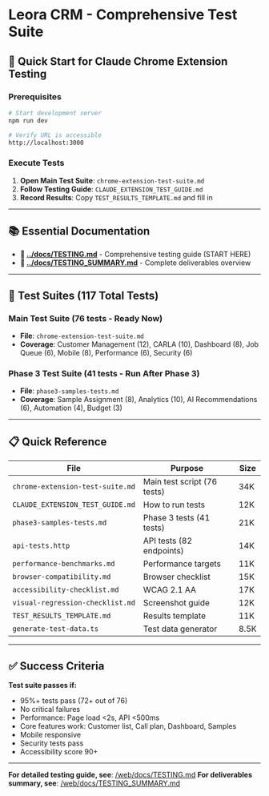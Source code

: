 # Leora CRM - Comprehensive Test Suite

## 🚀 Quick Start for Claude Chrome Extension Testing

### Prerequisites
```bash
# Start development server
npm run dev

# Verify URL is accessible
http://localhost:3000
```

### Execute Tests
1. **Open Main Test Suite**: `chrome-extension-test-suite.md`
2. **Follow Testing Guide**: `CLAUDE_EXTENSION_TEST_GUIDE.md`
3. **Record Results**: Copy `TEST_RESULTS_TEMPLATE.md` and fill in

---

## 📚 Essential Documentation

- **📘 [../docs/TESTING.md](../docs/TESTING.md)** - Comprehensive testing guide (START HERE)
- **📘 [../docs/TESTING_SUMMARY.md](../docs/TESTING_SUMMARY.md)** - Complete deliverables overview

---

## 🧪 Test Suites (117 Total Tests)

### Main Test Suite (76 tests - Ready Now)
- **File**: `chrome-extension-test-suite.md`
- **Coverage**: Customer Management (12), CARLA (10), Dashboard (8), Job Queue (6), Mobile (8), Performance (6), Security (6)

### Phase 3 Test Suite (41 tests - Run After Phase 3)
- **File**: `phase3-samples-tests.md`
- **Coverage**: Sample Assignment (8), Analytics (10), AI Recommendations (6), Automation (4), Budget (3)

---

## 📋 Quick Reference

| File | Purpose | Size |
|------|---------|------|
| `chrome-extension-test-suite.md` | Main test script (76 tests) | 34K |
| `CLAUDE_EXTENSION_TEST_GUIDE.md` | How to run tests | 12K |
| `phase3-samples-tests.md` | Phase 3 tests (41 tests) | 21K |
| `api-tests.http` | API tests (82 endpoints) | 14K |
| `performance-benchmarks.md` | Performance targets | 11K |
| `browser-compatibility.md` | Browser checklist | 15K |
| `accessibility-checklist.md` | WCAG 2.1 AA | 17K |
| `visual-regression-checklist.md` | Screenshot guide | 12K |
| `TEST_RESULTS_TEMPLATE.md` | Results template | 11K |
| `generate-test-data.ts` | Test data generator | 8.5K |

---

## ✅ Success Criteria

**Test suite passes if:**
- 95%+ tests pass (72+ out of 76)
- No critical failures
- Performance: Page load <2s, API <500ms
- Core features work: Customer list, Call plan, Dashboard, Samples
- Mobile responsive
- Security tests pass
- Accessibility score 90+

---

**For detailed testing guide, see**: [/web/docs/TESTING.md](../docs/TESTING.md)
**For deliverables summary, see**: [/web/docs/TESTING_SUMMARY.md](../docs/TESTING_SUMMARY.md)

